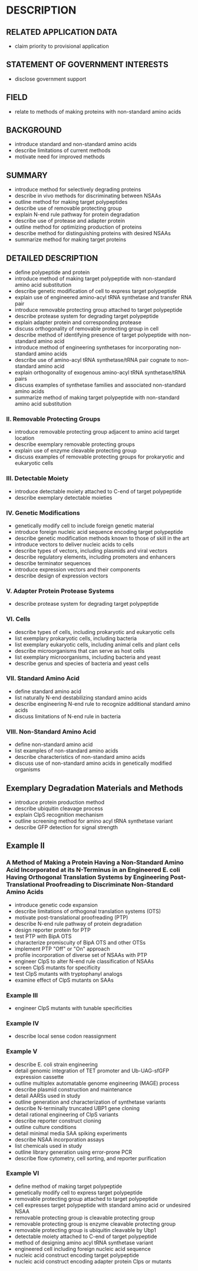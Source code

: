 # DESCRIPTION

## RELATED APPLICATION DATA

- claim priority to provisional application

## STATEMENT OF GOVERNMENT INTERESTS

- disclose government support

## FIELD

- relate to methods of making proteins with non-standard amino acids

## BACKGROUND

- introduce standard and non-standard amino acids
- describe limitations of current methods
- motivate need for improved methods

## SUMMARY

- introduce method for selectively degrading proteins
- describe in vivo methods for discriminating between NSAAs
- outline method for making target polypeptides
- describe use of removable protecting group
- explain N-end rule pathway for protein degradation
- describe use of protease and adapter protein
- outline method for optimizing production of proteins
- describe method for distinguishing proteins with desired NSAAs
- summarize method for making target proteins

## DETAILED DESCRIPTION

- define polypeptide and protein
- introduce method of making target polypeptide with non-standard amino acid substitution
- describe genetic modification of cell to express target polypeptide
- explain use of engineered amino-acyl tRNA synthetase and transfer RNA pair
- introduce removable protecting group attached to target polypeptide
- describe protease system for degrading target polypeptide
- explain adapter protein and corresponding protease
- discuss orthogonality of removable protecting group in cell
- describe method of identifying presence of target polypeptide with non-standard amino acid
- introduce method of engineering synthetases for incorporating non-standard amino acids
- describe use of amino-acyl tRNA synthetase/tRNA pair cognate to non-standard amino acid
- explain orthogonality of exogenous amino-acyl tRNA synthetase/tRNA pairs
- discuss examples of synthetase families and associated non-standard amino acids
- summarize method of making target polypeptide with non-standard amino acid substitution

### II. Removable Protecting Groups

- introduce removable protecting group adjacent to amino acid target location
- describe exemplary removable protecting groups
- explain use of enzyme cleavable protecting group
- discuss examples of removable protecting groups for prokaryotic and eukaryotic cells

### III. Detectable Moiety

- introduce detectable moiety attached to C-end of target polypeptide
- describe exemplary detectable moieties

### IV. Genetic Modifications

- genetically modify cell to include foreign genetic material
- introduce foreign nucleic acid sequence encoding target polypeptide
- describe genetic modification methods known to those of skill in the art
- introduce vectors to deliver nucleic acids to cells
- describe types of vectors, including plasmids and viral vectors
- describe regulatory elements, including promoters and enhancers
- describe terminator sequences
- introduce expression vectors and their components
- describe design of expression vectors

### V. Adapter Protein Protease Systems

- describe protease system for degrading target polypeptide

### VI. Cells

- describe types of cells, including prokaryotic and eukaryotic cells
- list exemplary prokaryotic cells, including bacteria
- list exemplary eukaryotic cells, including animal cells and plant cells
- describe microorganisms that can serve as host cells
- list exemplary microorganisms, including bacteria and yeast
- describe genus and species of bacteria and yeast cells

### VII. Standard Amino Acid

- define standard amino acid
- list naturally N-end destabilizing standard amino acids
- describe engineering N-end rule to recognize additional standard amino acids
- discuss limitations of N-end rule in bacteria

### VIII. Non-Standard Amino Acid

- define non-standard amino acid
- list examples of non-standard amino acids
- describe characteristics of non-standard amino acids
- discuss use of non-standard amino acids in genetically modified organisms

## Exemplary Degradation Materials and Methods

- introduce protein production method
- describe ubiquitin cleavage process
- explain ClpS recognition mechanism
- outline screening method for amino acyl tRNA synthetase variant
- describe GFP detection for signal strength

## Example II

### A Method of Making a Protein Having a Non-Standard Amino Acid Incorporated at its N-Terminus in an Engineered E. coli Having Orthogonal Translation Systems by Engineering Post-Translational Proofreading to Discriminate Non-Standard Amino Acids

- introduce genetic code expansion
- describe limitations of orthogonal translation systems (OTS)
- motivate post-translational proofreading (PTP)
- describe N-end rule pathway of protein degradation
- design reporter protein for PTP
- test PTP with BipA OTS
- characterize promiscuity of BipA OTS and other OTSs
- implement PTP "Off" or "On" approach
- profile incorporation of diverse set of NSAAs with PTP
- engineer ClpS to alter N-end rule classification of NSAAs
- screen ClpS mutants for specificity
- test ClpS mutants with tryptophanyl analogs
- examine effect of ClpS mutants on SAAs

### Example III

- engineer ClpS mutants with tunable specificities

### Example IV

- describe local sense codon reassignment

### Example V

- describe E. coli strain engineering
- detail genomic integration of TET promoter and Ub-UAG-sfGFP expression cassette
- outline multiplex automatable genome engineering (MAGE) process
- describe plasmid construction and maintenance
- detail AARSs used in study
- outline generation and characterization of synthetase variants
- describe N-terminally truncated UBP1 gene cloning
- detail rational engineering of ClpS variants
- describe reporter construct cloning
- outline culture conditions
- detail minimal media SAA spiking experiments
- describe NSAA incorporation assays
- list chemicals used in study
- outline library generation using error-prone PCR
- describe flow cytometry, cell sorting, and reporter purification

### Example VI

- define method of making target polypeptide
- genetically modify cell to express target polypeptide
- removable protecting group attached to target polypeptide
- cell expresses target polypeptide with standard amino acid or undesired NSAA
- removable protecting group is cleavable protecting group
- removable protecting group is enzyme cleavable protecting group
- removable protecting group is ubiquitin cleavable by Ubp1
- detectable moiety attached to C-end of target polypeptide
- method of designing amino acyl tRNA synthetase variant
- engineered cell including foreign nucleic acid sequence
- nucleic acid construct encoding target polypeptide
- nucleic acid construct encoding adapter protein Clps or mutants

